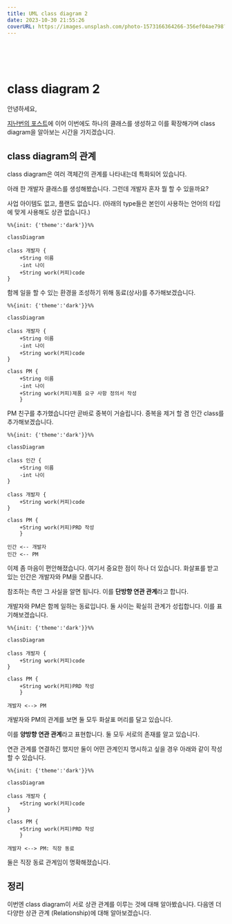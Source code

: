 ```yaml
---
title: UML class diagram 2
date: 2023-10-30 21:55:26
coverURL: https://images.unsplash.com/photo-1573166364266-356ef04ae798?auto=format&fit=crop&q=80&w=2938&ixlib=rb-4.0.3&ixid=M3wxMjA3fDB8MHxwaG90by1wYWdlfHx8fGVufDB8fHx8fA%3D%3D
---
```

<br />
<br />
<br />

# class diagram 2

안녕하세요,

<a href="https://zerozoo-a.github.io/blog/%EC%A0%95%EC%B2%98%EA%B8%B0/UML-class-digram-1/">지난번의 포스트</a>에 이어 이번에도 하나의 클래스를 생성하고
이를 확장해가며 class diagram을 알아보는 시간을 가지겠습니다.



## class diagram의 관계

class diagram은 여러 객체간의 관계를 나타내는데 특화되어 있습니다.

아래 한 개발자 클래스를 생성해봤습니다.
그런데 개발자 혼자 뭘 할 수 있을까요? 

사업 아이템도 없고, 플랜도 없습니다.
(아래의 type들은 본인이 사용하는 언어의 타입에 맞게 사용해도 상관 없습니다.)

```mermaid
%%{init: {'theme':'dark'}}%%

classDiagram

class 개발자 {
    +String 이름
    -int 나이
    +String work(커피)code
}
```

함께 일을 할 수 있는 환경을 조성하기 위해 동료(상사)를 추가해보겠습니다.


```mermaid
%%{init: {'theme':'dark'}}%%

classDiagram

class 개발자 {
    +String 이름
    -int 나이
    +String work(커피)code
}

class PM {
    +String 이름
    -int 나이
    +String work(커피)제품 요구 사항 정의서 작성
    }
```
PM 친구를 추가했습니다만 곧바로 중복이 거슬립니다.
중복을 제거 할 겸 인간 class를 추가해보겠습니다.


```mermaid
%%{init: {'theme':'dark'}}%%

classDiagram

class 인간 {
    +String 이름
    -int 나이
}

class 개발자 {
    +String work(커피)code
}

class PM {
    +String work(커피)PRD 작성
    }

인간 <-- 개발자
인간 <-- PM
```

이제 좀 마음이 편안해졌습니다.
여기서 중요한 점이 하나 더 있습니다.
화살표를 받고 있는 인간은 개발자와 PM을 모릅니다.

참조하는 측만 그 사실을 알면 됩니다.
이를 **단방향 연관 관계**라고 합니다.


개발자와 PM은 함께 일하는 동료입니다. 둘 사이는 확실히 관계가 성립합니다.
이를 표기해보겠습니다.


```mermaid
%%{init: {'theme':'dark'}}%%

classDiagram

class 개발자 {
    +String work(커피)code
}

class PM {
    +String work(커피)PRD 작성
    }

개발자 <--> PM
```

개발자와 PM의 관계를 보면 둘 모두 화살표 머리를 달고 있습니다.

이를 **양방향 연관 관계**라고 표현합니다.
둘 모두 서로의 존재를 알고 있습니다.

연관 관계를 연결하긴 했지만 둘이 어떤 관계인지 명시하고 싶을 경우
아래와 같이 작성할 수 있습니다.

```mermaid
%%{init: {'theme':'dark'}}%%

classDiagram

class 개발자 {
    +String work(커피)code
}

class PM {
    +String work(커피)PRD 작성
    }

개발자 <--> PM: 직장 동료
```

둘은 직장 동료 관계임이 명확해졌습니다.


## 정리

이번엔 class diagram이 서로 상관 관계를 이루는 것에 대해 알아봤습니다.
다음엔 더 다양한 상관 관계 (Relationship)에 대해 알아보겠습니다.



